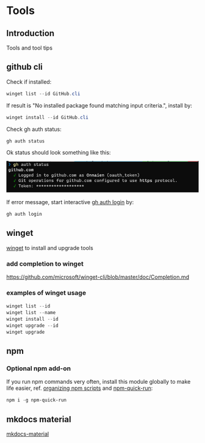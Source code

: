 # Tools

## Introduction

Tools and tool tips

## github cli

Check if installed:

```powershell
winget list --id GitHub.cli
```

If result is "No installed package found matching input criteria.", install by:

```powershell
winget install --id GitHub.cli
```

Check gh auth status:

```powershell
gh auth status
```

Ok status should look something like this:

![gh aut status](2023-01-30-17-03-42.png)

If error message, start interactive [gh auth login](https://cli.github.com/manual/gh_auth_login) by:

```powershell
gh auth login
```

## winget

[winget](https://learn.microsoft.com/en-us/windows/package-manager/winget/) to install and upgrade tools

### add completion to winget

<https://github.com/microsoft/winget-cli/blob/master/doc/Completion.md>

### examples of winget usage

```powershell
winget list --id
winget list --name
winget install --id
winget upgrade --id
winget upgrade
```

## npm

### Optional npm add-on

If you run npm commands very often, install this module globally to make life easier, ref. [organizing npm scripts](https://glebbahmutov.com/blog/organize-npm-scripts/) and [npm-quick-run](https://github.com/bahmutov/npm-quick-run):

```powershell
npm i -g npm-quick-run
```

## mkdocs material

[mkdocs-material](https://squidfunk.github.io/mkdocs-material/)
